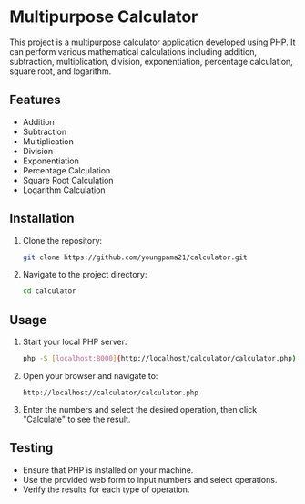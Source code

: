 # Multipurpose Calculator

This project is a multipurpose calculator application developed using PHP. It can perform various mathematical calculations including addition, subtraction, multiplication, division, exponentiation, percentage calculation, square root, and logarithm.

## Features

- Addition
- Subtraction
- Multiplication
- Division
- Exponentiation
- Percentage Calculation
- Square Root Calculation
- Logarithm Calculation

## Installation

1. Clone the repository:
    ```sh
    git clone https://github.com/youngpama21/calculator.git
    ```
2. Navigate to the project directory:
    ```sh
    cd calculator
    ```

## Usage

1. Start your local PHP server:
    ```sh
    php -S [localhost:8000](http://localhost/calculator/calculator.php)
    ```
2. Open your browser and navigate to:
    ```
    http://localhost//calculator/calculator.php
    ```

3. Enter the numbers and select the desired operation, then click "Calculate" to see the result.

## Testing

- Ensure that PHP is installed on your machine.
- Use the provided web form to input numbers and select operations.
- Verify the results for each type of operation.


